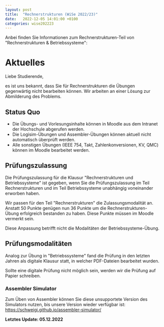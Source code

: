```yaml
---
layout: post
title:  "Rechnerstrukturen (WiSe 2022/23)"
date:   2022-12-05 14:01:00 +0100
categories: wise202223
---
```


Anbei finden Sie Informationen zum Rechnerstrukturen-Teil von "Rechnerstrukturen & Betriebssysteme":

# Aktuelles

Liebe Studierende,

es ist uns bekannt, dass Sie für Rechnerstrukturen die Übungen gegenwärtig nicht bearbeiten können.
Wir arbeiten an einer Lösung zur Abmilderung des Problems.

## Status Quo

* Die Übungs- und Vorlesungsinhalte können in Moodle aus dem Intranet der Hochschule abgerufen werden.
* Die Logisim-Übungen und Assembler-Übungen können aktuell nicht automatisch überprüft werden.
* Alle sonstigen Übungen (IEEE 754, Takt, Zahlenkonversionen, KV, QMC) können im Moodle bearbeitet werden.

## Prüfungszulassung

Die Prüfungszulassung für die Klausur "Rechnerstrukturen und Betriebssysteme" ist gegeben, wenn Sie die Prüfungszulassung im Teil Rechnerstrukturen und im Teil Betriebssysteme unabhängig voneinander erworben haben.

Wir passen für den Teil "Rechnerstrukturen" die Zulassungsmodalität an. Anstatt 50 Punkte genügen nun 36 Punkte um die Rechnerstrukturen-Übung erfolgreich bestanden zu haben. Diese Punkte müssen im Moodle vermerkt sein.

Diese Anpassung betrifft nicht die Modalitäten der Betriebssysteme-Übung. 

## Prüfungsmodalitäten

Analog zur Übung in "Betriebssysteme" fand die Prüfung in den letzten Jahren als digitale Klausur statt, in welcher PDF-Dateien bearbeitet wurden.

Sollte eine digitale Prüfung nicht möglich sein, werden wir die Prüfung auf Papier schreiben.

### Assembler Simulator

Zum Üben von Assembler können Sie diese unsupportete Version des Simulators nutzen, bis unsere Version wieder verfügbar ist: https://schweigi.github.io/assembler-simulator/

**Letztes Update: 05.12.2022**
